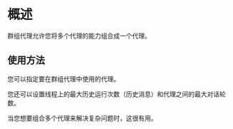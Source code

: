 # 概述

群组代理允许您将多个代理的能力组合成一个代理。

## 使用方法
您可以指定要在群组代理中使用的代理。

您还可以设置线程上的最大历史运行次数（历史消息）和代理之间的最大对话轮数。

当您想要组合多个代理来解决复杂问题时，这很有用。